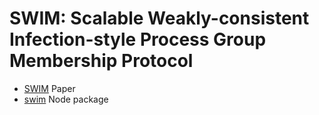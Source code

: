 # SWIM: Scalable Weakly-consistent Infection-style Process Group Membership Protocol

- [SWIM](http://www.cs.cornell.edu/~asdas/research/dsn02-SWIM.pdf) Paper
- [swim](https://www.npmjs.com/package/swim) Node package
